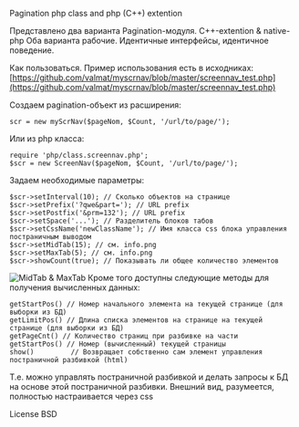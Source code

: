 Pagination php class and php (C++) extention

Представлено два варианта Pagination-модуля. C++-extention & native-php Оба варианта рабочие. Идентичные интерфейсы, идентичное поведение.

Как пользоваться. Пример использования есть в исходниках: [https://github.com/valmat/myscrnav/blob/master/screennav_test.php](https://github.com/valmat/myscrnav/blob/master/screennav_test.php)

Создаем pagination-объект из расширения: 

    scr = new myScrNav($pageNom, $Count, '/url/to/page/'); 

Или из php класса:

    require 'php/class.screennav.php';
    $scr = new ScreenNav($pageNom, $Count, '/url/to/page/'); 

Задаем необходимые параметры:

    $scr->setInterval(10); // Сколько объектов на странице
    $scr->setPrefix('?qwe&part='); // URL prefix
    $scr->setPostfix('&prm=132'); // URL prefix
    $scr->setSpace('...'); // Разделитель блоков табов
    $scr->setCssName('newClassName'); // Имя класса css блока управления постраничным выводом
    $scr->setMidTab(15); // см. info.png
    $scr->setMaxTab(5); // см. info.png
    $scr->showCount(true); // Показывать ли общее количество элементов

![MidTab & MaxTab](https://raw2.github.com/valmat/myscrnav/master/info.png)
Кроме того доступны следующие методы для получения вычисленных данных:

    getStartPos() // Номер начального элемента на текущей странице (для выборки из БД)
    getLimitPos() // Длина списка элементов на странице на текущей странице (для выборки из БД)
    getPageCnt() // Количество страниц при разбивке на части
    getStartPos() // Номер (вычисленный) текущей страницы
    show()         // Возвращает собственно сам элемент управления постраничной разбивкой (html)

Т.е. можно управлять постраничной разбивкой и делать запросы к БД на основе этой постраничной разбивки. Внешний вид, разумеется, полностью настраивается через css

License BSD
